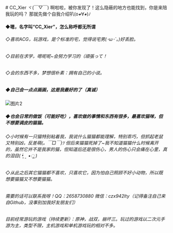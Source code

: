 #<red> CC_Xier ヾ(￣▽￣)
啊啦啦，被你发现了！这么隐蔽的地方也能找到，你是来陪我玩的吗？
那就先做个自我介绍叭(o◕∀◕)ﾉ

#### ◆嗯，名字叫“CC_Xier”，怎么称呼都无所谓
###### ◇喜欢ACG，玩游戏，是个标准的宅，觉得说宅男(･ω･`｡)好丢脸。
###### ◇目前在求学，嗯呢呢~会努力学习的（頑張って！
###### ◇会的东西不多，梦想很朴素：拥有自己的小说。
##### ◆自己会一点点画画，这是我最好的了（真诚）
![图片2](https://user-images.githubusercontent.com/88967533/130389638-15b2fa83-8b04-4ae9-9875-eb69ae91846e.png)

##### ◆也会日常的做饭（可能好吃），喜欢做的事情和东西有很多，最喜欢猫咪，但不想要调皮的猫猫。
###### ◇小时候有一只猫特别粘着我，我说什么猫猫都能理解，特别乖巧，但抓起老鼠又特别凶，反差萌(。￣□￣)ﾂ   但后来猫猫死掉了~我不知道猫猫什么时候离开的，虽然它并不是我家的猫，但知道后还是很伤心，男人的伤心只会痛在心里，真的泪目( •̥́ ˍ •ू ) 
###### ◇从此之后其它猫猫都不喜欢，只喜欢它，因为怕自己照顾不好小动物，所以既想要猫猫又不想要猫猫。
###### 需要的话可以联系我呀！QQ：2658730880 微信：czx942lty（记得备注自己来自Github，没事别加我好友朋友们）
###### 目前经常游玩的游戏（持续更新）：原神，战双，崩坏三。玩过的游戏以二次元手游为主，类型不限，主机游戏和单机游戏玩的相对不多。
